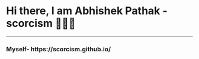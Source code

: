 
<h1>Hi there, I am Abhishek Pathak - scorcism 🙋🏽‍♂️</h1> 
<hr>
<h3>Myself- https://scorcism.github.io/

